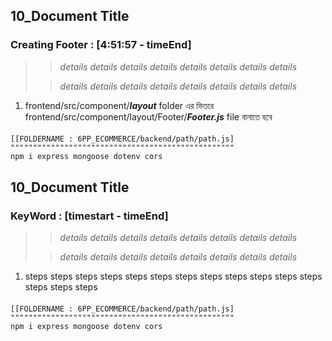 ## 10_Document Title

### Creating Footer : [4:51:57 - timeEnd]
>
>> _details details details details details details details details_
>
>> _details details details details details details details details_


1. frontend/src/component/**_layout_** folder এর ভিতরে frontend/src/component/layout/Footer/**_Footer.js_** file বানাতে হবে
####

```http
[[FOLDERNAME : 6PP_ECOMMERCE/backend/path/path.js]
""""""""""""""""""""""""""""""""""""""""""""""""""
npm i express mongoose dotenv cors
```
####






























## 10_Document Title

### KeyWord : [timestart - timeEnd]
>
>> _details details details details details details details details_
>
>> _details details details details details details details details_


1. steps steps steps steps steps steps steps steps steps steps steps steps steps steps steps 
####

```http
[[FOLDERNAME : 6PP_ECOMMERCE/backend/path/path.js]
""""""""""""""""""""""""""""""""""""""""""""""""""
npm i express mongoose dotenv cors
```
####